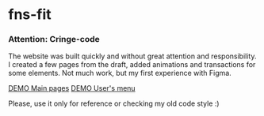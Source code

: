 # fns-fit
### Attention: Cringe-code
The website was built quickly and without great attention and responsibility.
I created a few pages from the draft, added animations and transactions for some elements. Not much work, but my first experience with Figma.

[DEMO Main pages](https://fns-fit-mag.netlify.app/)
[DEMO User's menu](https://fns-fit-mag.netlify.app/client/user/)


Please, use it only for reference or checking my old code style :)
